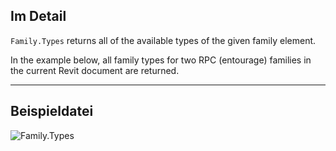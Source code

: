 ## Im Detail
`Family.Types` returns all of the available types of the given family element.

In the example below, all family types for two RPC (entourage) families in the current Revit document are returned.
___
## Beispieldatei

![Family.Types](./Revit.Elements.Family.Types_img.jpg)
